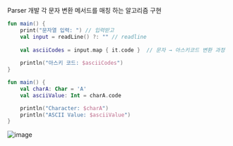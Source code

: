 Parser 개발
각 문자 변환 메서드를 매칭 하는 알고리즘 구현 
```kotlin
fun main() {
    print("문자열 입력: ") // 입력받고
    val input = readLine() ?: "" // readline
    
    val asciiCodes = input.map { it.code }  // 문자 → 아스키코드 변환 과정 
   
    println("아스키 코드: $asciiCodes")
}

```

```kotlin
fun main() {
    val charA: Char = 'A'
    val asciiValue: Int = charA.code

    println("Character: $charA")
    println("ASCII Value: $asciiValue")
}
```
![image](https://github.com/user-attachments/assets/ce9910e7-1358-4f43-a2f4-8ceb53c9b2de)
